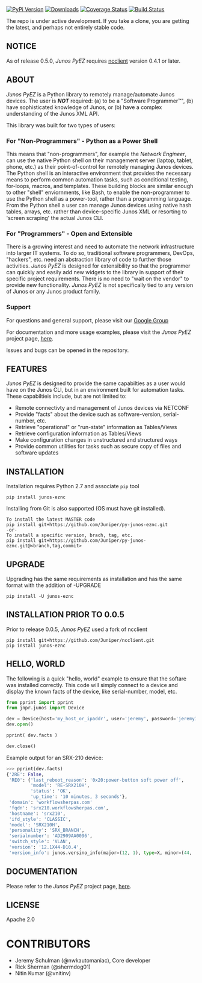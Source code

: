 [![PyPi Version](https://pypip.in/version/junos-eznc/badge.png)](https://pypi.python.org/pypi/junos-eznc/) [![Downloads](https://pypip.in/download/junos-eznc/badge.png)](https://pypi.python.org/pypi/junos-eznc/) [![Coverage Status](https://coveralls.io/repos/Juniper/py-junos-eznc/badge.png)](https://coveralls.io/r/Juniper/py-junos-eznc) [![Build Status](http://162.243.252.245/job/Junos_PyEZ/badge/icon)](http://162.243.252.245/job/Junos_PyEZ/) 

The repo is under active development.  If you take a clone, you are getting the latest, and perhaps not entirely stable code.  

## NOTICE

As of release 0.5.0, _Junos PyEZ_ requires [ncclient](https://pypi.python.org/pypi/ncclient) version 0.4.1 or later.  

## ABOUT

_Junos PyEZ_ is a Python library to remotely manage/automate Junos devices.  The user is ***NOT*** required: (a) to be a "Software Programmer™", (b) have sophisticated knowledge of Junos, or (b) have a complex understanding of the Junos XML API.  

This library was built for two types of users:

### For "Non-Programmers" - Python as a Power Shell

This means that "non-programmers", for example the _Network Engineer_, can use the native Python shell on their management server (laptop, tablet, phone, etc.) as their point-of-control for remotely managing Junos devices. The Python shell is an interactive environment that provides the necessary means to perform common automation tasks, such as conditional testing, for-loops, macros, and templates.  These building blocks are similar enough to other "shell" enviornments, like Bash, to enable the non-programmer to use the Python shell as a power-tool, rather than a programming language.  From the Python shell a user can manage Junos devices using native hash tables, arrays, etc. rather than device-specific Junos XML or resorting to 'screen scraping' the actual Junos CLI.

### For "Programmers" - Open and Extensible

There is a growing interest and need to automate the network infrastructure into larger IT systems.  To do so, traditional software programmers, DevOps, "hackers", etc. need an abstraction library of code to further those activities.  _Junos PyEZ_ is designed for extensibility so that the programmer can quickly and easily add new widgets to the library in support of their specific project requirements.  There is no need to "wait on the vendor" to provide new functionality.   _Junos PyEZ_ is not specifically tied to any version of Junos or any Junos product family. 

### Support

For questions and general support, please visit our [Google Group](https://groups.google.com/forum/#!forum/junos-python-ez)

For documentation and more usage examples, please visit the _Junos PyEZ_ project page, [here](https://techwiki.juniper.net/Projects/Junos_PyEZ).

Issues and bugs can be opened in the repository.

## FEATURES

_Junos PyEZ_ is designed to provide the same capabilties as a user would have on the Junos CLI, but in an environment built for automation tasks.  These capabiltieis include, but are not limited to:

* Remote connectivty and management of Junos devices via NETCONF
* Provide "facts" about the device such as software-version, serial-number, etc.
* Retrieve "operational" or "run-state" information as Tables/Views
* Retrieve configuration information as Tables/Views
* Make configuration changes in unstructured and structured ways
* Provide common utilities for tasks such as secure copy of files and software updates

## INSTALLATION

Installation requires Python 2.7 and associate `pip` tool

    pip install junos-eznc
	
Installing from Git is also supported (OS must have git installed).

	To install the latest MASTER code
	pip install git+https://github.com/Juniper/py-junos-eznc.git
	-or-
	To install a specific version, brach, tag, etc.
	pip install git+https://github.com/Juniper/py-junos-eznc.git@<branch,tag,commit>
	
## UPGRADE

Upgrading has the same requirements as installation and has the same format with the addition of -UPGRADE

	pip install -U junos-eznc

## INSTALLATION PRIOR TO 0.0.5

Prior to release 0.0.5, _Junos PyEZ_ used a fork of ncclient

    pip install git+https://github.com/Juniper/ncclient.git
    pip install junos-eznc

## HELLO, WORLD

The following is a quick "hello, world" example to ensure that the softare was installed correctly.  This code will simply connect to a device and display the known facts of the device, like serial-number, model, etc.

````python
from pprint import pprint
from jnpr.junos import Device

dev = Device(host='my_host_or_ipaddr', user='jeremy', password='jeremy123' )
dev.open()

pprint( dev.facts )

dev.close()
````
Example output for an SRX-210 device:
````python
>>> pprint(dev.facts)
{'2RE': False,
 'RE0': {'last_reboot_reason': '0x20:power-button soft power off',
         'model': 'RE-SRX210H',
         'status': 'OK',
         'up_time': '10 minutes, 3 seconds'},
 'domain': 'workflowsherpas.com'         
 'fqdn': 'srx210.workflowsherpas.com',
 'hostname': 'srx210',
 'ifd_style': 'CLASSIC',
 'model': 'SRX210H',
 'personality': 'SRX_BRANCH',
 'serialnumber': 'AD2909AA0096',
 'switch_style': 'VLAN',
 'version': '12.1X44-D10.4',
 'version_info': junos.versino_info(major=(12, 1), type=X, minor=(44, 'D', 10), build=4)}
````
## DOCUMENTATION

Please refer to the _Junos PyEZ_ project page, [here](https://techwiki.juniper.net/Projects/Junos_PyEZ).

## LICENSE

Apache 2.0
  
# CONTRIBUTORS

  - Jeremy Schulman (@nwkautomaniac), Core developer
  - Rick Sherman (@shermdog01)
  - Nitin Kumar (@vnitinv)
